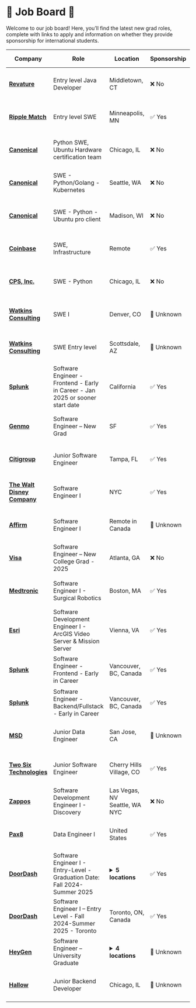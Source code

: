 # 🎉 Job Board 🎉

Welcome to our job board! Here, you’ll find the latest new grad roles, complete with links to apply and information on whether they provide sponsorship for international students.

| Company | Role | Location | Sponsorship | Application | Date Posted |
| ------- | ---- | -------- | ----------- | ----------- | ----------- |
| **[Revature](https://www.revature.com/entry-level-software-engineer?utm_source=linkedin&sourcedBy=BalaLP)** | Entry level Java Developer | Middletown, CT | ❌ No | [<img src="https://i.imgur.com/w6lyvuC.png" width="84" alt="Apply">](https://www.revature.com/entry-level-software-engineer?utm_source=linkedin&sourcedBy=BalaLP) | Nov 4 |
| **[Ripple Match](https://job-boards.greenhouse.io/ripplematchinterns/jobs/7714978002?gh_src=56c1cc942us)** | Entry level SWE | Minneapolis, MN | ✅ Yes | [<img src="https://i.imgur.com/w6lyvuC.png" width="84" alt="Apply">](https://job-boards.greenhouse.io/ripplematchinterns/jobs/7714978002?gh_src=56c1cc942us) | Nov 4 |
| **[Canonical](https://boards.greenhouse.io/canonicaljobs/jobs/6203551?gh_src=8e4832c41us)** | Python SWE, Ubuntu Hardware certification team | Chicago, IL | ❌ No | [<img src="https://i.imgur.com/w6lyvuC.png" width="84" alt="Apply">](https://boards.greenhouse.io/canonicaljobs/jobs/6203551?gh_src=8e4832c41us) | Nov 4 |
| **[Canonical](https://boards.greenhouse.io/canonicaljobs/jobs/6289471?gh_src=04f3e23f1us)** | SWE - Python/Golang - Kubernetes | Seattle, WA | ❌ No | [<img src="https://i.imgur.com/w6lyvuC.png" width="84" alt="Apply">](https://boards.greenhouse.io/canonicaljobs/jobs/6289471?gh_src=04f3e23f1us) | Nov 4 |
| **[Canonical](https://boards.greenhouse.io/canonicaljobs/jobs/6224195?gh_src=719590ea1us)** | SWE - Python - Ubuntu pro client | Madison, WI | ❌ No | [<img src="https://i.imgur.com/w6lyvuC.png" width="84" alt="Apply">](https://boards.greenhouse.io/canonicaljobs/jobs/6224195?gh_src=719590ea1us) | Nov 4 |
| **[Coinbase](https://www.coinbase.com/careers/positions/6367223?gh_jid=6367223&gh_src=20687b321us&source=LinkedIn)** | SWE, Infrastructure | Remote | ✅ Yes | [<img src="https://i.imgur.com/w6lyvuC.png" width="84" alt="Apply">](https://www.coinbase.com/careers/positions/6367223?gh_jid=6367223&gh_src=20687b321us&source=LinkedIn) | Nov 4 |
| **[CPS, Inc.](https://www.linkedin.com/jobs/search/?currentJobId=3797954932&f_E=2&f_TPR=r86400&geoId=103644278&keywords=software%20engineer&origin=JOB_SEARCH_PAGE_KEYWORD_AUTOCOMPLETE&refresh=true&sortBy=R)** | SWE - Python | Chicago, IL | ❌ No | [<img src="https://i.imgur.com/w6lyvuC.png" width="84" alt="Apply">](https://www.linkedin.com/jobs/search/?currentJobId=3797954932&f_E=2&f_TPR=r86400&geoId=103644278&keywords=software%20engineer&origin=JOB_SEARCH_PAGE_KEYWORD_AUTOCOMPLETE&refresh=true&sortBy=R) | Nov 4 |
| **[Watkins Consulting](https://app.dover.com/apply/watkins-consulting/ffd4c2a7-1cc8-4af4-bb8a-5e1895452264?rs=42706078)** | SWE I | Denver, CO | 🛂 Unknown | [<img src="https://i.imgur.com/w6lyvuC.png" width="84" alt="Apply">](https://app.dover.com/apply/watkins-consulting/ffd4c2a7-1cc8-4af4-bb8a-5e1895452264?rs=42706078) | Nov 4 |
| **[Watkins Consulting](https://careers-gdms.icims.com/jobs/64396/job?utm_source=indeed_integration&iis=Job+Board&iisn=Indeed&indeed-apply-token=73a2d2b2a8d6d5c0a62696875eaebd669103652d3f0c2cd5445d3e66b1592b0f&mobile=false&width=1355&height=500&bga=true&needsRedirect=false&jan1offset=-360&jun1offset=-300)** | SWE Entry level | Scottsdale, AZ | 🛂 Unknown | [<img src="https://i.imgur.com/w6lyvuC.png" width="84" alt="Apply">](https://careers-gdms.icims.com/jobs/64396/job?utm_source=indeed_integration&iis=Job+Board&iisn=Indeed&indeed-apply-token=73a2d2b2a8d6d5c0a62696875eaebd669103652d3f0c2cd5445d3e66b1592b0f&mobile=false&width=1355&height=500&bga=true&needsRedirect=false&jan1offset=-360&jun1offset=-300) | Nov 4 |
| **[Splunk](https://simplify.jobs/c/Splunk)** | Software Engineer - Frontend - Early in Career - Jan 2025 or sooner start date | California | ✅ Yes | [<img src="https://i.imgur.com/w6lyvuC.png" width="84" alt="Apply">](https://jobs.jobvite.com/splunk-careers/job/omQMufwc?nl=1&fr=false&utm_source=Simplify&ref=Simplify) | Nov 4 |
| **[Genmo](https://simplify.jobs/c/Genmo)** | Software Engineer – New Grad | SF | ✅ Yes | [<img src="https://i.imgur.com/w6lyvuC.png" width="84" alt="Apply">](https://jobs.ashbyhq.com/genmo/9b5477f4-97af-4aaa-b855-910c982ce191/application?utm_source=Simplify&ref=Simplify) | Nov 4 |
| **[Citigroup](https://simplify.jobs/c/5fdb14b0-be2f-4141-8255-f61325f9e0c2)** | Junior Software Engineer | Tampa, FL | ✅ Yes | [<img src="https://i.imgur.com/w6lyvuC.png" width="84" alt="Apply">](https://citi.wd5.myworkdayjobs.com/en-US/2/job/Tampa-Florida-United-States/Junior-Software-Engineer_24799343?utm_source=Simplify&ref=Simplify) | Nov 4 |
| **[The Walt Disney Company](https://simplify.jobs/c/Disney)** | Software Engineer I | NYC | ✅ Yes | [<img src="https://i.imgur.com/w6lyvuC.png" width="84" alt="Apply">](https://disney.wd5.myworkdayjobs.com/en-US/disneycareer/job/New-York-NY-USA/Software-Engineer-I_10104819?utm_source=Simplify&ref=Simplify) | Nov 1 |
| **[Affirm](https://simplify.jobs/c/Affirm)** | Software Engineer I | Remote in Canada | 🛂 Unknown | [<img src="https://i.imgur.com/w6lyvuC.png" width="84" alt="Apply">](https://job-boards.greenhouse.io/affirm/jobs/6255596003?utm_source=Simplify&ref=Simplify) | Nov 1 |
| **[Visa](https://simplify.jobs/c/Visa)** | Software Engineer – New College Grad - 2025 | Atlanta, GA | ❌ No | [<img src="https://i.imgur.com/w6lyvuC.png" width="84" alt="Apply">](https://jobs.smartrecruiters.com/Visa/744000024173085?utm_source=Simplify&ref=Simplify) | Nov 1 |
| **[Medtronic](https://simplify.jobs/c/9b240811-be36-4b51-8f40-6973a27e1f62)** | Software Engineer I - Surgical Robotics | Boston, MA | ✅ Yes | [<img src="https://i.imgur.com/w6lyvuC.png" width="84" alt="Apply">](https://medtronic.wd1.myworkdayjobs.com/MedtronicCareers/job/Boston-Massachusetts-United-States-of-America/Software-Engineer-I---Surgical-Robotics_R12242-2?utm_source=Simplify&ref=Simplify) | Oct 31 |
| **[Esri](https://simplify.jobs/c/3bc7a09e-e5f1-45e8-b26b-1d3c77588a00)** | Software Development Engineer I - ArcGIS Video Server & Mission Server | Vienna, VA | ✅ Yes | [<img src="https://i.imgur.com/w6lyvuC.png" width="84" alt="Apply">](https://www.esri.com/careers/4543245007?gh_jid=4543245007&utm_source=Simplify&ref=Simplify) | Oct 31 |
| **[Splunk](https://simplify.jobs/c/Splunk)** | Software Engineer - Frontend - Early in Career | Vancouver, BC, Canada | ✅ Yes | [<img src="https://i.imgur.com/w6lyvuC.png" width="84" alt="Apply">](https://jobs.jobvite.com/splunk-careers/job/oXmLufwi?nl=1&fr=false&utm_source=Simplify&ref=Simplify) | Oct 30 |
| **[Splunk](https://simplify.jobs/c/Splunk)** | Software Engineer - Backend/Fullstack - Early in Career | Vancouver, BC, Canada | ✅ Yes | [<img src="https://i.imgur.com/w6lyvuC.png" width="84" alt="Apply">](https://jobs.jobvite.com/splunk-careers/job/oxpLufwV?nl=1&fr=false&utm_source=Simplify&ref=Simplify) | Oct 30 |
| **[MSD](https://simplify.jobs/c/175953b9-17d1-4a2f-b0af-b77706477183)** | Junior Data Engineer | San Jose, CA | 🛂 Unknown | [<img src="https://i.imgur.com/w6lyvuC.png" width="84" alt="Apply">](https://msd.wd5.myworkdayjobs.com/en-US/SearchJobs/job/CRI---San-Jose---San-Jose-City-Place/Junior-Data-Engineer_R317497?utm_source=Simplify&ref=Simplify) | Oct 30 |
| **[Two Six Technologies](https://simplify.jobs/c/Two-Six-Technologies)** | Junior Software Engineer | Cherry Hills Village, CO | ✅ Yes | [<img src="https://i.imgur.com/w6lyvuC.png" width="84" alt="Apply">](https://job-boards.greenhouse.io/twosixtechnologies/jobs/5367134004?utm_source=Simplify&ref=Simplify) | Oct 30 |
| **[Zappos](https://simplify.jobs/c/a6570f4d-f873-454f-be46-9267de8d387b)** | Software Development Engineer I - Discovery | Las Vegas, NV</br>Seattle, WA</br>NYC | ❌ No | <a href="https://zappos.wd1.myworkdayjobs.com/en-US/Zappos/job/Las-Vegas-Office/Software-Development-Engineer-II--Discovery_JR596?utm_source=Simplify&ref=Simplify"><img src="https://i.imgur.com/w6lyvuC.png" width="84" alt="Apply"></a> | Oct 25 |
| **[Pax8](https://simplify.jobs/c/Pax8)** | Data Engineer I | United States | ✅ Yes | <a href="https://www.pax8.com/en-us/careers/job-openings?gh_jid=5360073004&utm_source=Simplify&ref=Simplify"><img src="https://i.imgur.com/w6lyvuC.png" width="84" alt="Apply"></a> | Oct 25 |
| **[DoorDash](https://simplify.jobs/c/DoorDash)** | Software Engineer I - Entry-Level - Graduation Date: Fall 2024-Summer 2025 | <details><summary>**5 locations**</summary>Seattle, WA</br>SF</br>LA</br>NYC</br>Sunnyvale, CA</details> | ✅ Yes | <a href="https://boards.greenhouse.io/doordashusa/jobs/6330949?utm_source=Simplify&ref=Simplify"><img src="https://i.imgur.com/w6lyvuC.png" width="84" alt="Apply"></a> | Oct 24 |
| **[DoorDash](https://simplify.jobs/c/DoorDash)** | Software Engineer I – Entry Level - Fall 2024-Summer 2025 - Toronto | Toronto, ON, Canada | ✅ Yes | <a href="https://boards.greenhouse.io/doordashcanada/jobs/6346397?utm_source=Simplify&ref=Simplify"><img src="https://i.imgur.com/w6lyvuC.png" width="84" alt="Apply"></a> | Oct 24 |
| **[HeyGen](https://simplify.jobs/c/HeyGen)** | Software Engineer – University Graduate | <details><summary>**4 locations**</summary>Palo Alto, CA</br>Toronto, ON, Canada</br>SF</br>LA</details> | 🛂 Unknown | <a href="https://job-boards.greenhouse.io/heygen/jobs/4546885007?utm_source=Simplify&ref=Simplify"><img src="https://i.imgur.com/w6lyvuC.png" width="84" alt="Apply"></a> | Oct 22 |
| **[Hallow](https://simplify.jobs/c/Hallow)** | Junior Backend Developer | Chicago, IL | 🛂 Unknown | <a href="https://jobs.lever.co/hallow/e14361be-5685-48a9-a537-b44a80f10829/apply?utm_source=Simplify&ref=Simplify"><img src="https://i.imgur.com/w6lyvuC.png" width="84" alt="Apply"></a> | Oct 22 |
